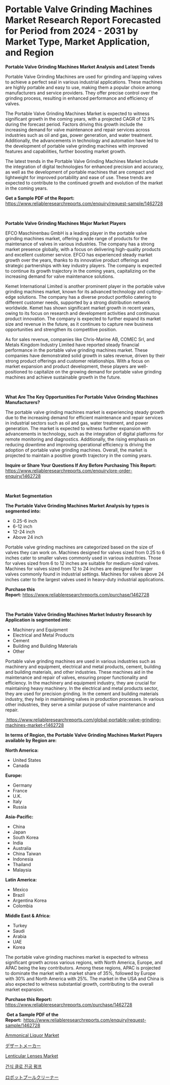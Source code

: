 <p><h1>Portable Valve Grinding Machines Market Research Report Forecasted for Period from 2024 -  2031 by Market Type, Market Application, and Region</h1></p><p><strong>Portable Valve Grinding Machines Market Analysis and Latest Trends</strong></p>
<p><p>Portable Valve Grinding Machines are used for grinding and lapping valves to achieve a perfect seal in various industrial applications. These machines are highly portable and easy to use, making them a popular choice among manufacturers and service providers. They offer precise control over the grinding process, resulting in enhanced performance and efficiency of valves.</p><p>The Portable Valve Grinding Machines Market is expected to witness significant growth in the coming years, with a projected CAGR of 12.9% during the forecast period. Factors driving this growth include the increasing demand for valve maintenance and repair services across industries such as oil and gas, power generation, and water treatment. Additionally, the advancements in technology and automation have led to the development of portable valve grinding machines with improved features and capabilities, further boosting market growth.</p><p>The latest trends in the Portable Valve Grinding Machines Market include the integration of digital technologies for enhanced precision and accuracy, as well as the development of portable machines that are compact and lightweight for improved portability and ease of use. These trends are expected to contribute to the continued growth and evolution of the market in the coming years.</p></p>
<p><strong>Get a Sample PDF of the Report:&nbsp;</strong> <a href="https://www.reliableresearchreports.com/enquiry/request-sample/1462728">https://www.reliableresearchreports.com/enquiry/request-sample/1462728</a></p>
<p>&nbsp;</p>
<p><strong>Portable Valve Grinding Machines Major Market Players</strong></p>
<p><p>EFCO Maschinenbau GmbH is a leading player in the portable valve grinding machines market, offering a wide range of products for the maintenance of valves in various industries. The company has a strong market presence globally, with a focus on delivering high-quality products and excellent customer service. EFCO has experienced steady market growth over the years, thanks to its innovative product offerings and strategic partnerships with key industry players. The company is expected to continue its growth trajectory in the coming years, capitalizing on the increasing demand for valve maintenance solutions.</p><p>Kemet International Limited is another prominent player in the portable valve grinding machines market, known for its advanced technology and cutting-edge solutions. The company has a diverse product portfolio catering to different customer needs, supported by a strong distribution network worldwide. Kemet has shown significant market growth in recent years, owing to its focus on research and development activities and continuous product innovation. The company is expected to further expand its market size and revenue in the future, as it continues to capture new business opportunities and strengthen its competitive position.</p><p>As for sales revenue, companies like Chris-Marine AB, COMEC Srl, and Metals Kingdom Industry Limited have reported steady financial performance in the portable valve grinding machines market. These companies have demonstrated solid growth in sales revenue, driven by their strong product offerings and customer relationships. With a focus on market expansion and product development, these players are well-positioned to capitalize on the growing demand for portable valve grinding machines and achieve sustainable growth in the future.</p></p>
<p>&nbsp;</p>
<p><strong>What Are The Key Opportunities For Portable Valve Grinding Machines Manufacturers?</strong></p>
<p><p>The portable valve grinding machines market is experiencing steady growth due to the increasing demand for efficient maintenance and repair services in industrial sectors such as oil and gas, water treatment, and power generation. The market is expected to witness further expansion with advancements in technology, such as the integration of digital platforms for remote monitoring and diagnostics. Additionally, the rising emphasis on reducing downtime and improving operational efficiency is driving the adoption of portable valve grinding machines. Overall, the market is projected to maintain a positive growth trajectory in the coming years.</p></p>
<p><strong>Inquire or Share Your Questions If Any Before Purchasing This Report:</strong> <a href="https://www.reliableresearchreports.com/enquiry/pre-order-enquiry/1462728">https://www.reliableresearchreports.com/enquiry/pre-order-enquiry/1462728</a></p>
<p>&nbsp;</p>
<p><strong>Market Segmentation</strong></p>
<p><strong>The Portable Valve Grinding Machines Market Analysis by types is segmented into:</strong></p>
<p><ul><li>0.25-6 inch</li><li>6-12 inch</li><li>12-24 inch</li><li>Above 24 inch</li></ul></p>
<p><p>Portable valve grinding machines are categorized based on the size of valves they can work on. Machines designed for valves sized from 0.25 to 6 inches cater to smaller valves commonly used in various industries. Those for valves sized from 6 to 12 inches are suitable for medium-sized valves. Machines for valves sized from 12 to 24 inches are designed for larger valves commonly found in industrial settings. Machines for valves above 24 inches cater to the largest valves used in heavy-duty industrial applications.</p></p>
<p><strong>Purchase this Report:&nbsp;</strong><a href="https://www.reliableresearchreports.com/purchase/1462728">https://www.reliableresearchreports.com/purchase/1462728</a></p>
<p>&nbsp;</p>
<p><strong>The Portable Valve Grinding Machines Market Industry Research by Application is segmented into:</strong></p>
<p><ul><li>Machinery and Equipment</li><li>Electrical and Metal Products</li><li>Cement</li><li>Building and Building Materials</li><li>Other</li></ul></p>
<p><p>Portable valve grinding machines are used in various industries such as machinery and equipment, electrical and metal products, cement, building and building materials, and other industries. These machines aid in the maintenance and repair of valves, ensuring proper functionality and efficiency. In the machinery and equipment industry, they are crucial for maintaining heavy machinery. In the electrical and metal products sector, they are used for precision grinding. In the cement and building materials industry, they help in maintaining valves in production processes. In various other industries, they serve a similar purpose of valve maintenance and repair.</p></p>
<p><a href="https://www.reliableresearchreports.com/global-portable-valve-grinding-machines-market-r1462728">&nbsp;https://www.reliableresearchreports.com/global-portable-valve-grinding-machines-market-r1462728</a></p>
<p><strong>In terms of Region, the Portable Valve Grinding Machines Market Players available by Region are:</strong></p>
<p>
    <p> <strong> North America: </strong>
        <ul>
            <li>United States</li>
            <li>Canada</li>
        </ul>
        </p> 
    <p> <strong> Europe: </strong>
        <ul>
            <li>Germany</li>
            <li>France</li>
            <li>U.K.</li>
            <li>Italy</li>
            <li>Russia</li>
        </ul>
        </p> 
    <p> <strong> Asia-Pacific: </strong>
        <ul>
            <li>China</li>
            <li>Japan</li>
            <li>South Korea</li>
            <li>India</li>
            <li>Australia</li>
            <li>China Taiwan</li>
            <li>Indonesia</li>
            <li>Thailand</li>
            <li>Malaysia</li>
        </ul>
        </p> 
    <p> <strong> Latin America: </strong>
        <ul>
            <li>Mexico</li>
            <li>Brazil</li>
            <li>Argentina Korea</li>
            <li>Colombia</li>
        </ul>
        </p> 
    <p> <strong> Middle East & Africa: </strong>
        <ul>
            <li>Turkey</li>
            <li>Saudi</li>
            <li>Arabia</li>
            <li>UAE</li>
            <li>Korea</li>
        </ul>
    </p>
    </p>
<p><p>The portable valve grinding machines market is expected to witness significant growth across various regions, with North America, Europe, and APAC being the key contributors. Among these regions, APAC is projected to dominate the market with a market share of 35%, followed by Europe with 30% and North America with 25%. The market in the USA and China is also expected to witness substantial growth, contributing to the overall market expansion.</p></p>
<p><strong>Purchase this Report: </strong><a href="https://www.reliableresearchreports.com/purchase/1462728">https://www.reliableresearchreports.com/purchase/1462728</a></p>
<p>&nbsp;<strong>Get a Sample PDF of the Report:&nbsp;&nbsp;</strong><a href="https://www.reliableresearchreports.com/enquiry/request-sample/1462728">https://www.reliableresearchreports.com/enquiry/request-sample/1462728</a></p>
<p><strong></strong></p>
<p><p><a href="https://www.linkedin.com/pulse/ammonical-liquor-market-size-evaluating-its-trends-growth-ehfke?trackingId=xHa%2FiWPQP7AmAwJ8UAY7uQ%3D%3D">Ammonical Liquor Market</a></p><p><a href="https://github.com/MosesSpinka1914/Market-Research-Report-List-1/blob/main/398069130730.md">デザートメーカー</a></p><p><a href="https://www.linkedin.com/pulse/lenticular-lenses-market-research-report-forecasted-alyce?trackingId=ukKc7Po0QkSU%2BHCqTjj7NQ%3D%3D">Lenticular Lenses Market</a></p><p><a href="https://medium.com/@jewelmohr02/%EA%B1%B4%EC%A1%B0%ED%95%9C-%EA%B0%88%EA%B3%A0%EB%A6%AC-%EC%A7%84%EA%B3%B5-%ED%8E%8C%ED%94%84-%EC%8B%9C%EC%9E%A5-%EA%B7%9C%EB%AA%A8-%EC%8B%9C%EC%9E%A5-%EC%A0%84%EB%A7%9D-%EB%B0%8F-%EC%8B%9C%EC%9E%A5-%EC%98%88%EC%B8%A1-2024%EB%85%84%EB%B6%80%ED%84%B0-2031%EB%85%84%EA%B9%8C%EC%A7%80-e143d1d67af2">건식 클로 진공 펌프</a></p><p><a href="https://medium.com/@mad.jake/%E3%83%AD%E3%83%9C%E3%83%83%E3%83%88%E3%83%97%E3%83%BC%E3%83%AB%E3%82%AF%E3%83%AA%E3%83%BC%E3%83%8A%E3%83%BC%E5%B8%82%E5%A0%B4%E3%81%AF-%E5%B8%82%E5%A0%B4%E3%82%B7%E3%82%A7%E3%82%A2-%E5%B8%82%E5%A0%B4%E3%83%88%E3%83%AC%E3%83%B3%E3%83%89-%E5%B8%82%E5%A0%B4%E6%88%90%E9%95%B7%E3%81%AB%E9%96%A2%E3%81%99%E3%82%8B%E6%83%85%E5%A0%B1%E3%82%92%E6%8F%90%E4%BE%9B%E3%81%97%E3%81%BE%E3%81%99-4033c45c823b">ロボットプールクリーナー</a></p></p>